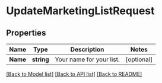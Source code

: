 # UpdateMarketingListRequest

## Properties

Name | Type | Description | Notes
------------ | ------------- | ------------- | -------------
**Name** | **string** | Your name for your list. |[optional] 

[[Back to Model list]](../README.md#documentation-for-models) [[Back to API list]](../README.md#documentation-for-api-endpoints) [[Back to README]](../README.md)


